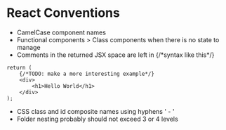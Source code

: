 # React Conventions

-    CamelCase component names
-    Functional components > Class components when there is no state to manage
-    Comments in the returned JSX space are left in {/\*syntax like this\*/}
```JSX
return (
    {/*TODO: make a more interesting example*/}
    <div>
        <h1>Hello World</h1>
	</div>
);
```

-    CSS class and id composite names using hyphens ' - '
-    Folder nesting probably should not exceed 3 or 4 levels
